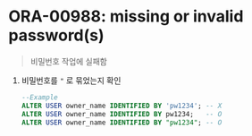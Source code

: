 ORA-00988: missing or invalid password(s)
===
>비밀번호 작업에 실패함

1. 비밀번호를 `"` 로 묶었는지 확인
    ```sql
    --Example
    ALTER USER owner_name IDENTIFIED BY 'pw1234'; -- X
    ALTER USER owner_name IDENTIFIED BY pw1234;   -- O
    ALTER USER owner_name IDENTIFIED BY "pw1234"; -- O
    ```
